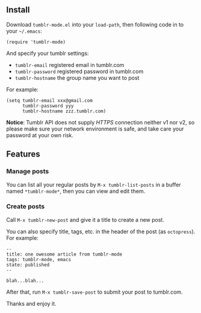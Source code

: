 ## Install

Download `tumblr-mode.el` into your `load-path`, then following code in
to your `~/.emacs`:

    (require 'tumblr-mode)

And specify your tumblr settings:

- `tumblr-email` registered email in tumblr.com
- `tumblr-password` registered password in tumblr.com
- `tumblr-hostname` the group name you want to post

For example:

    (setq tumblr-email xxx@gmail.com
          tumblr-password yyy
          tumblr-hostname zzz.tumblr.com)

**Notice**: Tumblr API does not supply *HTTPS* connection neither v1 nor
v2, so please make sure your network environment is safe, and take care
your password at your own risk.

## Features
### Manage posts

You can list all your regular posts by `M-x tumblr-list-posts` in a
buffer named `*tumblr-mode*`, then you can view and edit them.

### Create posts

Call `M-x tumblr-new-post` and give it a title to create a new post.

You can also specify title, tags, etc. in the header of the post (as
`octopress`). For example:

    --
    title: one owesome article from tumblr-mode
    tags: tumblr-mode, emacs
    state: published
    --

    blah...blah...

After that, run `M-x tumblr-save-post` to submit your post to
tumblr.com.

Thanks and enjoy it.
